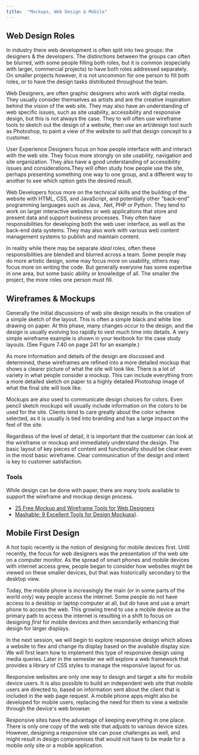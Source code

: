 ```yaml
---
title:  "Mockups, Web Design & Mobile"
---
```


## Web Design Roles
In industry there web development is often split into two groups:  the designers & the developers.  The distinctions between the groups can often be blurred, with some people filling both roles, but it is common (especially with larger, commercial projects) to have both roles addressed separately.  On smaller projects however, it is not uncommon for one person to fill both roles, or to have the design tasks distributed throughout the team.

Web Designers, are often graphic designers who work with digital media.  They usually consider themselves as artists and are the creative inspiration behind the vision of the web site. They may also have an understanding of web specific issues, such as site usability, accessibility and responsive design, but this is not always the case. They to will often use wireframe tools to sketch out the design of a website, then use an art/design tool such as Photoshop, to paint a view of the website to *sell* that design concept to a customer.

User Experience Designers focus on how people interface with and interact with the web site. They  focus more strongly on site usability, navigation and site organization. They also have a good understanding of accessibility issues and considerations.They will often study how people use the site, perhaps presenting something one way to one group, and a different way to another to see which option gets the desired result.

Web Developers focus more on the technical skills and the building of the website with HTML, CSS, and JavaScript, and potentially other "back-end" programming languages such as Java, .Net, PHP or Python. They tend to work on larger interactive websites or web applications that store and present data and support business processes. They often have responsibilities for developing both the web user interface, as well as the back-end data systems. They may also work with various web content management systems to publish and maintain content.

In reality while there may be separate *ideal* roles, often these responsibilities are blended and blurred across a team.  Some people may do more artistic design, some may focus more on usability, others may focus more on writing the code.  But generally everyone has some expertise in one area, but some basic ability or knowledge of all. The smaller the project, the more roles one person must fill.

## Wireframes & Mockups
Generally the initial discussions of web site design results in the creation of a simple sketch of the layout. This is often a simple black and white line drawing on paper. At this phase, many changes occur to the design, and the design is usually evolving too rapidly to vest much time into details. A very simple wireframe example is shown in your textbook for the case study layouts. (See Figure 7.40 on page 241 for an example.)

As more information and details of the design are discussed and determined, these wireframes are refined into a more detailed mockup that shows a clearer picture of what the site will look like. There is a lot of variety in what people consider a mockup. This can include everything from a more detailed sketch on paper to a highly detailed Photoshop image of what the final site will look like.

Mockups are also used to communicate design choices for colors. Even pencil sketch mockups will usually include information on the colors to be used for the site. Clients tend to care greatly about the color scheme selected, as it is usually is tied into branding and has a large impact on the feel of the site.

Regardless of the level of detail, it is important that the customer can look at the wireframe or mockup and immediately understand the design. The basic layout of key pieces of content and functionality should be clear even in the most basic wireframe. Clear communication of the design and intent is key to customer satisfaction.

### Tools
While design can be done with paper, there are many tools available to support the wireframe and mockup design process.  

- [25 Free Mockup and Wireframe Tools for Web Designers](http://codecondo.com/free-wireframe-tools/)
- [Mashable: 9 Excellent Tools for Design Mockups](http://mashable.com/2012/06/07/mockup-tools/#NFXeCEzg_Sqn)).

## Mobile First Design
A hot topic recently is the notion of designing for mobile devices first. Until recently, the focus for web designers was the presentation of the web site on a computer monitor. As the spread of smart phones and mobile devices with internet access grew, people began to consider how websites might be viewed on these smaller devices, but that was historically secondary to the desktop view.

Today, the mobile phone is increasingly the main (or in some parts of the world only) way people access the internet. Some people do not have access to a desktop or laptop computer at all, but do have and use a smart phone to access the web.  This growing trend to use a mobile device as the primary path to access the internet is resulting in a shift to focus on designing <em>first</em> for mobile devices and then secondarily enhancing that design for larger displays.

In the next session, we will begin to explore responsive design which allows a website to flex and change its display based on the available display size. We will first learn how to implement this type of responsive design using media queries. Later in the semester we will explore a web framework that provides a library of CSS styles to manage the responsive layout for us.

Responsive websites are only one way to design and target a site for mobile device users. It is also possible to build an independent web site that mobile users are directed to, based on information sent about the client that is included in the web page request. A mobile phone apps might also be developed for mobile users, replacing the need for them to view a website through the device's web browser.

Responsive sites have the advantage of keeping everything in one place. There is only one copy of the web site that adjusts to various device sizes.  However, designing a responsive site can pose challenges as well, and might result in design compromises that would not have to be made for a mobile only site or a mobile application.
